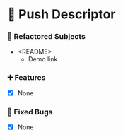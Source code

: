 # 🏁 Push Descriptor

### 🔧 Refactored Subjects

* \<README>
    * Demo link

### ➕ Features 

*   [X] None

### 🚨 Fixed Bugs

*   [X] None